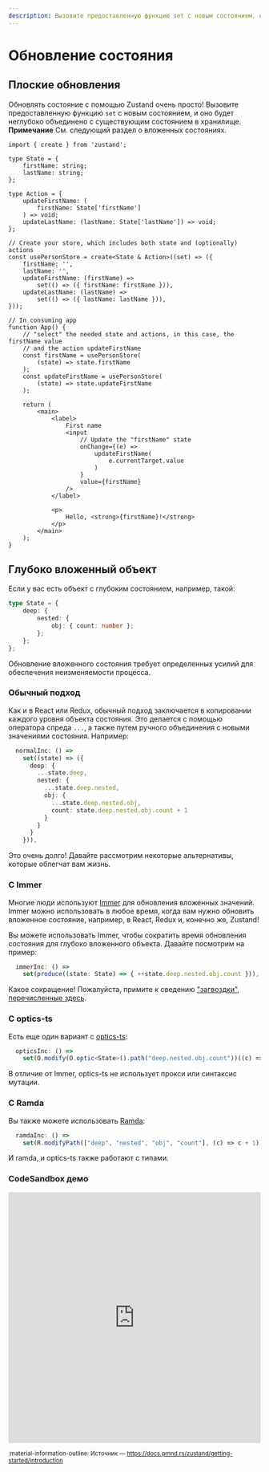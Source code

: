 ```yaml
---
description: Вызовите предоставленную функцию set с новым состоянием, и оно будет неглубоко объединено с существующим состоянием в хранилище
---
```


# Обновление состояния

## Плоские обновления

Обновлять состояние с помощью Zustand очень просто! Вызовите предоставленную функцию `set` с новым состоянием, и оно будет неглубоко объединено с существующим состоянием в хранилище. **Примечание** См. следующий раздел о вложенных состояниях.

```tsx
import { create } from 'zustand';

type State = {
    firstName: string;
    lastName: string;
};

type Action = {
    updateFirstName: (
        firstName: State['firstName']
    ) => void;
    updateLastName: (lastName: State['lastName']) => void;
};

// Create your store, which includes both state and (optionally) actions
const usePersonStore = create<State & Action>((set) => ({
    firstName: '',
    lastName: '',
    updateFirstName: (firstName) =>
        set(() => ({ firstName: firstName })),
    updateLastName: (lastName) =>
        set(() => ({ lastName: lastName })),
}));

// In consuming app
function App() {
    // "select" the needed state and actions, in this case, the firstName value
    // and the action updateFirstName
    const firstName = usePersonStore(
        (state) => state.firstName
    );
    const updateFirstName = usePersonStore(
        (state) => state.updateFirstName
    );

    return (
        <main>
            <label>
                First name
                <input
                    // Update the "firstName" state
                    onChange={(e) =>
                        updateFirstName(
                            e.currentTarget.value
                        )
                    }
                    value={firstName}
                />
            </label>

            <p>
                Hello, <strong>{firstName}!</strong>
            </p>
        </main>
    );
}
```

## Глубоко вложенный объект

Если у вас есть объект с глубоким состоянием, например, такой:

```ts
type State = {
    deep: {
        nested: {
            obj: { count: number };
        };
    };
};
```

Обновление вложенного состояния требует определенных усилий для обеспечения неизменяемости процесса.

### Обычный подход

Как и в React или Redux, обычный подход заключается в копировании каждого уровня объекта состояния. Это делается с помощью оператора спреда `...`, а также путем ручного объединения с новыми значениями состояния. Например:

```ts
  normalInc: () =>
    set((state) => ({
      deep: {
        ...state.deep,
        nested: {
          ...state.deep.nested,
          obj: {
            ...state.deep.nested.obj,
            count: state.deep.nested.obj.count + 1
          }
        }
      }
    })),
```

Это очень долго! Давайте рассмотрим некоторые альтернативы, которые облегчат вам жизнь.

### С Immer

Многие люди используют [Immer](https://github.com/immerjs/immer) для обновления вложенных значений. Immer можно использовать в любое время, когда вам нужно обновить вложенное состояние, например, в React, Redux и, конечно же, Zustand!

Вы можете использовать Immer, чтобы сократить время обновления состояния для глубоко вложенного объекта. Давайте посмотрим на пример:

```ts
  immerInc: () =>
    set(produce((state: State) => { ++state.deep.nested.obj.count })),
```

Какое сокращение! Пожалуйста, примите к сведению ["загвоздки", перечисленные здесь](../integrations/immer-middleware.md).

### С optics-ts

Есть еще один вариант с [optics-ts](https://github.com/akheron/optics-ts/):

```ts
  opticsInc: () =>
    set(O.modify(O.optic<State>().path("deep.nested.obj.count"))((c) => c + 1)),
```

В отличие от Immer, optics-ts не использует прокси или синтаксис мутации.

### С Ramda

Вы также можете использовать [Ramda](https://ramdajs.com/):

```ts
  ramdaInc: () =>
    set(R.modifyPath(["deep", "nested", "obj", "count"], (c) => c + 1)),
```

И ramda, и optics-ts также работают с типами.

### CodeSandbox демо

<iframe src="https://codesandbox.io/embed/ynn3o?view=editor+%2B+preview&module=%2Fsrc%2FApp.tsx" style="width:100%; height: 500px; border:0; border-radius: 4px; overflow:hidden;" title="zustand normal/immer/optics/ramda updating" allow="accelerometer; ambient-light-sensor; camera; encrypted-media; geolocation; gyroscope; hid; microphone; midi; payment; usb; vr; xr-spatial-tracking" sandbox="allow-forms allow-modals allow-popups allow-presentation allow-same-origin allow-scripts"></iframe>

<small>:material-information-outline: Источник &mdash; <https://docs.pmnd.rs/zustand/getting-started/introduction></small>
